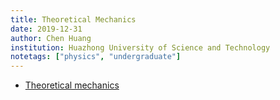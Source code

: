 ```yaml
---
title: Theoretical Mechanics
date: 2019-12-31
author: Chen Huang
institution: Huazhong University of Science and Technology
notetags: ["physics", "undergraduate"]
---
```


- [Theoretical mechanics](theoretical-mechanics/pdf/classical-mechanics.pdf)
